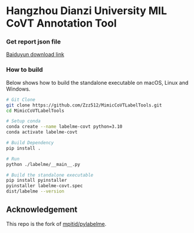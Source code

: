 # Hangzhou Dianzi University MIL CoVT Annotation Tool

### Get report json file
[Baiduyun download link](https://pan.baidu.com/s/1v2wt3CTd2MDnsr8ITOrn5g?pwd=hhdu)

### How to build

Below shows how to build the standalone executable on macOS, Linux and Windows.  

```bash
# Git Clone
git clone https://github.com/Zzz512/MimicCoVTLabelTools.git
cd MimicCoVTLabelTools

# Setup conda
conda create --name labelme-covt python=3.10
conda activate labelme-covt

# Build Dependency
pip install .

# Run
python ./labelme/__main__.py

# Build the standalone executable
pip install pyinstaller
pyinstaller labelme-covt.spec
dist/labelme --version
```

## Acknowledgement

This repo is the fork of [mpitid/pylabelme](https://github.com/mpitid/pylabelme).